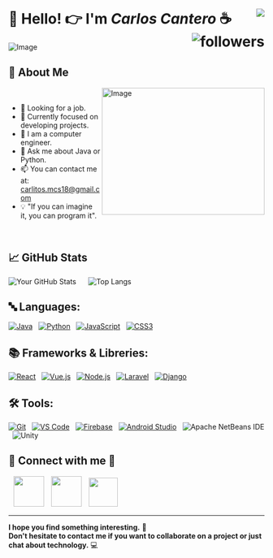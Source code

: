 # 👋 Hello! 👉 I'm *Carlos Cantero* ☕  <img src="http://estruyf-github.azurewebsites.net/api/VisitorHit?user=madushadhanushka&repo=carloscantero11&countColorcountColor&countColor=%237B1E7B" align="right"/> <img alt="followers" title="Follow me on Github" src="https://img.shields.io/github/followers/carloscantero11?color=236ad3&style=for-the-badge&logo=github&label=Follow" align="right"/>

<img src="https://i.imgur.com/4qwm7Zs.png" alt="Image"/>

## 🚀 About Me

<img src="https://i.imgur.com/r0Qraft.png" alt="Image" align="right"  height="250" width="320">

<br/>

- 🔭 Looking for a job.
- 🌱 Currently focused on developing projects.
- 💼 I am a computer engineer.
- 💬 Ask me about Java or Python.
- 📫 You can contact me at: carlitos.mcs18@gmail.com
- 💡 "If you can imagine it, you can program it".

<br/>

## 📈 GitHub Stats

![Your GitHub Stats](https://github-readme-stats.vercel.app/api?username=carloscantero11&show_icons=true&theme=radical&text_color=44fff4&border_radius=25&icon_color=e0ff00&title_color=ff65fb&border_color=22fdff&bg_color=0,1c0018,3f0c37) 
&nbsp;&nbsp;&nbsp;&nbsp;
![Top Langs](https://github-readme-stats.vercel.app/api/top-langs?username=carloscantero11&layout=compact&langs_count=8&theme=radical&text_color=44fff4&border_radius=25&title_color=ff65fb&border_color=22fdff&bg_color=0,1c0018,3f0c37)

## 🔤 Languages:

[![Java](https://img.shields.io/badge/Java-ED8B00?style=for-the-badge&logo=openjdk&logoColor=white)](https://www.java.com) &nbsp;
[![Python](https://img.shields.io/badge/Python-3776AB?style=for-the-badge&logo=python&logoColor=white)](https://www.python.org/) &nbsp;
[![JavaScript](https://img.shields.io/badge/JavaScript-F7DF1E?style=for-the-badge&logo=javascript&logoColor=black)](https://developer.mozilla.org/en-US/docs/Web/JavaScript) &nbsp;
[![CSS3](https://img.shields.io/badge/CSS3-1572B6?style=for-the-badge&logo=css3&logoColor=white)](https://www.w3.org/Style/CSS/) &nbsp;

## 📚 Frameworks & Libreries:

[![React](https://img.shields.io/badge/React-20232A?style=for-the-badge&logo=react&logoColor=61DAFB)](https://reactjs.org/) &nbsp;
[![Vue.js](https://img.shields.io/badge/Vue.js-4FC08D?style=for-the-badge&logo=vue.js&logoColor=white)](https://vuejs.org/) &nbsp;
[![Node.js](https://img.shields.io/badge/Node.js-339933?style=for-the-badge&logo=nodedotjs&logoColor=white)](https://nodejs.org/en/) &nbsp;
[![Laravel](https://img.shields.io/badge/Laravel-FF2D20?style=for-the-badge&logo=laravel&logoColor=white)](https://laravel.com/) &nbsp;
[![Django](https://img.shields.io/badge/Django-092E20?style=for-the-badge&logo=django&logoColor=white)](https://www.djangoproject.com/) &nbsp;

## 🛠️ Tools:

[![Git](https://img.shields.io/badge/Git-F05033?style=for-the-badge&logo=git&logoColor=white)](https://git-scm.com/) &nbsp;
[![VS Code](https://img.shields.io/badge/Visual%20Studio%20Code-0078d7.svg?style=for-the-badge&logo=visual-studio-code&logoColor=white)](https://code.visualstudio.com/) &nbsp;
[![Firebase](https://img.shields.io/badge/Firebase-FFA000?style=for-the-badge&logo=firebase&logoColor=white)](https://firebase.google.com/) &nbsp;
[![Android Studio](https://img.shields.io/badge/Android%20Studio-3DDC84?style=for-the-badge&logo=android-studio&logoColor=white)](https://developer.android.com/studio) &nbsp;
![Apache NetBeans IDE](https://img.shields.io/badge/Apache%20NetBeans%20IDE-1B6AC6.svg?style=for-the-badge&logo=Apache-NetBeans-IDE&logoColor=white) &nbsp;
![Unity](https://img.shields.io/badge/Unity-FFFFFF.svg?style=for-the-badge&logo=Unity&logoColor=black) &nbsp;


## 🤝 Connect with me  💜
<a style="margin-left: 10px;"  target="_blank" href="https://www.linkedin.com/in/carlos-cantero-130120307/">
<img src="https://img.icons8.com/?size=100&id=114445&format=png&color=000000" height="60" width="60"></a>

<a style="margin-left: 10px;"  target="_blank" href="https://www.instagram.com/carloscantero11?igsh=MXRhZG5uNWVpZ3QyNw==/">
<img src="https://img.icons8.com/?size=100&id=Xy10Jcu1L2Su&format=png&color=000000" height="60" width="60"></a>

<a style="margin-left: 10px;"  target="_blank" href="https://github.com/carloscantero11">
<img src="https://img.icons8.com/?size=100&id=H7MxfKOr1WFr&format=png&color=000000" height="57" width="57"></a>

---
**I hope you find something interesting.** 📌
<br/>
**Don't hesitate to contact me if you want to collaborate on a project or just chat about technology.** 💻
